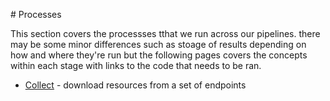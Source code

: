 # Processes

This section covers the processses tthat we run across our pipelines. there may be some minor differences such as stoage of results depending on how and where  they're run but the following pages covers the concepts within each stage with links to the code that needs to be ran.

* [Collect](/architecture-and-infrastructure/data-architecture/processes/collect) - download resources from a set of endpoints